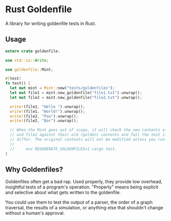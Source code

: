 # Rust Goldenfile

A library for writing goldenfile tests in Rust.

## Usage

```rust
extern crate goldenfile;

use std::io::Write;

use goldenfile::Mint;

#[test]
fn test() {
  let mut mint = Mint::new("tests/goldenfiles");
  let mut file1 = mint.new_goldenfile("file1.txt").unwrap();
  let mut file2 = mint.new_goldenfile("file2.txt").unwrap();

  write!(file1, "Hello ").unwrap();
  write!(file1, "World!").unwrap();
  write!(file2, "Foo").unwrap();
  write!(file2, "Bar").unwrap();

  // When the Mint goes out of scope, it will check the new contents of file1
  // and file2 against their old (golden) contents and fail the test if they
  // differ. The original contents will not be modified unless you run:
  //
  //     env REGENERATE_GOLDENFILES=1 cargo test.
}
```

## Why Goldenfiles?

Goldenfiles often get a bad rap. Used properly, they provide low overhead, insightful tests of a program's operation. "Properly" means being explicit and selective about what gets written to the goldenfile.

You could use them to test the output of a parser, the order of a graph traversal, the results of a simulation, or anything else that shouldn't change without a human's approval.
